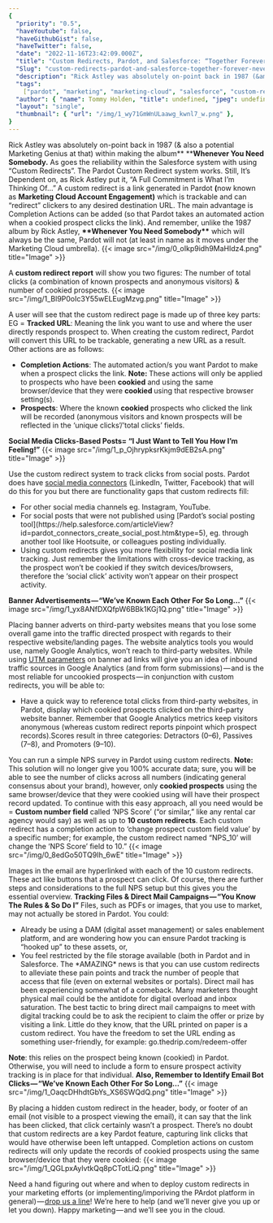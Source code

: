 ```yaml
---
{
  "priority": "0.5",
  "haveYoutube": false,
  "haveGithubGist": false,
  "haveTwitter": false,
  "date": "2022-11-16T23:42:09.000Z",
  "title": "Custom Redirects, Pardot, and Salesforce: “Together Forever & Never to Part!”",
  "Slug": "custom-redirects-pardot-and-salesforce-together-forever-never-to-part",
  "description": "Rick Astley was absolutely on-point back in 1987 (&amp; also a potential Marketing Genius at that) within making the album<em> </em><strong><em>Whenever You Need Somebody.</em></strong> As goes the reliability within the Salesforce system with using “Custom Redirects”..",
  "tags":
    ["pardot", "marketing", "marketing-cloud", "salesforce", "custom-redirect"],
  "author": { "name": Tommy Holden, "title": undefined, "jpeg": undefined },
  "layout": "single",
  "thumbnail": { "url": "/img/1_wy71GmWnULaawg_kwnl7_w.png" },
}
---
```


Rick Astley was absolutely on-point back in 1987 (&amp; also a potential Marketing Genius at that) within making the album\*\* **<strong>**Whenever You Need Somebody.**</strong> As goes the reliability within the Salesforce system with using “Custom Redirects”.
The Pardot Custom Redirect system works. Still, It’s Dependent on, as Rick Astley put it, “A Full Commitment is What I’m Thinking Of…”<strong> </strong>A custom redirect is a link generated in Pardot <strong>(</strong>now known as **Marketing Cloud Account Engagement**<strong>)</strong> which is trackable and can “redirect” clickers to any desired destination URL. The main advantage is Completion Actions can be added (so that Pardot takes an automated action when a cookied prospect clicks the link).
And remember, unlike the 1987 album by Rick Astley, <strong>**Whenever You Need Somebody\*\*</strong> which will always be the same, Pardot will not (at least in name as it moves under the Marketing Cloud umbrella).
{{< image src="/img/0_oIkp9idh9MaHldz4.png" title="Image" >}}

A <strong>custom redirect report</strong> will show you two figures: The number of total clicks (a combination of known prospects and anonymous visitors) &amp; number of cookied prospects.
{{< image src="/img/1_Bl9P0oIc3Y55wELEugMzvg.png" title="Image" >}}

A user will see that the custom redirect page is made up of three key parts: EG = <strong>Tracked URL</strong>: Meaning the link you want to use and where the user directly responds prospect to. When creating the custom redirect, Pardot will convert this URL to be trackable, generating a new URL as a result. Other actions are as follows:

<ul><li><strong>Completion Actions</strong>: The automated action/s you want Pardot to make when a prospect clicks the link. <strong>Note: </strong>These actions will only be applied to prospects who have been <strong>cookied</strong> and using the same browser/device that they were <strong>cookied </strong>using that respective browser setting(s).</li><li><strong>Prospects</strong>: Where the known <strong>cookied</strong> prospects who clicked the link will be recorded (anonymous visitors and known prospects will be reflected in the ‘unique clicks’/’total clicks’ fields.</li></ul><strong>Social Media Clicks-Based Posts= “I Just Want to Tell You How I’m Feeling!”</strong>
{{< image src="/img/1_p_OjhrypksrKkjm9dEB2sA.png" title="Image" >}}

Use the custom redirect system to track clicks from social posts. Pardot does have [social media connectors](https://help.salesforce.com/articleView?id=pardot_connectors_social_posting_parent.htm) (LinkedIn, Twitter, Facebook) that will do this for you but there are functionality gaps that custom redirects fill:

<ul><li>For other social media channels eg. Instagram, YouTube.</li><li>For social posts that were not published using [Pardot’s social posting tool](https://help.salesforce.com/articleView?id=pardot_connectors_create_social_post.htm&amp;type=5), eg. through another tool like Hootsuite, or colleagues posting individually.</li><li>Using custom redirects gives you more flexibility for social media link tracking. Just remember the limitations with cross-device tracking, as the prospect won’t be cookied if they switch devices/browsers, therefore the ‘social click’ activity won’t appear on their prospect activity.</li></ul><strong>Banner Advertisements — “We’ve Known Each Other For So Long…”</strong>
{{< image src="/img/1_yx8ANfDXQfpW6BBk1KGj1Q.png" title="Image" >}}

Placing banner adverts on third-party websites means that you lose some overall game into the traffic directed prospect with regards to their respective website/landing pages. The website analytics tools you would use, namely Google Analytics, won’t reach to third-party websites.
While using [UTM parameters](https://support.google.com/analytics/answer/1033863?hl=en) on banner ad links will give you an idea of inbound traffic sources in Google Analytics (and from form submissions) — and is the most reliable for uncookied prospects — in conjunction with custom redirects, you will be able to:

<ul><li>Have a quick way to reference total clicks from third-party websites, in Pardot, display which cookied<strong> </strong>prospects clicked on the third-party website banner. Remember that Google Analytics metrics keep visitors anonymous (whereas custom redirect reports pinpoint which prospect records).Scores result in three categories: Detractors (0–6), Passives (7–8), and Promoters (9–10).</li></ul>You can run a simple NPS survey in Pardot using custom redirects. <strong>Note: </strong>This solution will no longer give you 100% accurate data; sure, you will be able to see the number of clicks across all numbers (indicating general consensus about your brand), however, only <strong>cookied prospects</strong> using the same browser/device that they were cookied using will have their prospect record updated.
To continue with this easy approach, all you need would be = <strong>Custom number field</strong> called ‘NPS Score’ (“or similar,” like any rental car agency would say) as well as up to <strong>10 custom redirects</strong>. Each custom redirect has a completion action to ‘change prospect custom field value’ by a specific number; for example, the custom redirect named “NPS_10’ will change the ‘NPS Score’ field to 10.”
{{< image src="/img/0_8edGo50TQ9Ih_6wE" title="Image" >}}

Images in the email are hyperlinked with each of the 10 custom redirects. These act like buttons that a prospect can click. Of course, there are further steps and considerations to the full NPS setup but this gives you the essential overview.
<strong>Tracking Files &amp; Direct Mail Campaigns — “You Know The Rules &amp; So Do I”</strong>
Files, such as PDFs or images, that you use to market, may not actually be stored in Pardot. You could:

<ul><li>Already be using a DAM (digital asset management) or sales enablement platform, and are wondering how you can ensure Pardot tracking is “hooked up” to these assets, or,</li><li>You feel restricted by the file storage available (both in Pardot and in Salesforce. The *AMAZING* news is that you can use custom redirects to alleviate these pain points and track the number of people that access that file (even on external websites or portals). Direct mail has been experiencing somewhat of a comeback. Many marketers thought physical mail could be the antidote for digital overload and inbox saturation. The best tactic to bring direct mail campaigns to meet with digital tracking could be to ask the recipient to claim the offer or prize by visiting a link. Little do they know, that the URL printed on paper is a custom redirect. You have the freedom to set the URL ending as something user-friendly, for example: go.thedrip.com/redeem-offer</li></ul><strong>Note</strong>: this relies on the prospect being known (cookied) in Pardot. Otherwise, you will need to include a form to ensure prospect activity tracking is in place for that individual.
<strong>Also, Remember to Identify Email Bot Clicks — “We’ve Known Each Other For So Long…”</strong>
{{< image src="/img/1_OaqcDHhdtGbYs_XS6SWQdQ.png" title="Image" >}}

By placing a hidden custom redirect in the header, body, or footer of an email (not visible to a prospect viewing the email), it can say that the link has been clicked, that click certainly wasn’t a prospect.
There’s no doubt that custom redirects are a key Pardot feature, capturing link clicks that would have otherwise been left untapped. Completion actions on custom redirects will only update the records of cookied prospects using the same browser/device that they were cookied:
{{< image src="/img/1_QGLpxAylvtkQq8pCTotLiQ.png" title="Image" >}}

Need a hand figuring out where and when to deploy custom redirects in your marketing efforts (or implementing/imporiving the PArdot platform in general) — [drop us a line](https://appexchange.salesforce.com/appxConsultingListingDetail?listingId=a0N30000001gF9jEAE)! We’re here to help (and we’ll never give you up or let you down).
Happy marketing — and we’ll see you in the cloud.
